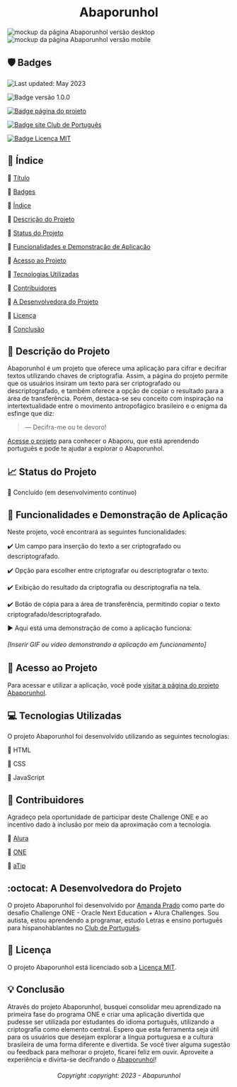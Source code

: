 # <h1 align="center">Abaporunhol</h1>
![mockup da página Abaporunhol versão desktop](https://github.com/clubdeportugues/abaporunhol/assets/133647999/afe5503b-5dda-4e73-a99c-03910b256030)
![mockup da página Abaporunhol versão mobile](https://github.com/clubdeportugues/abaporunhol/assets/133647999/db45937a-d230-40df-bda2-d6cf0957fbdd)

 ## :shield: Badges 

![Last updated: May 2023](https://img.shields.io/badge/Last%20updated-May%202023-52b128)

![Badge versão 1.0.0](https://img.shields.io/badge/Version-1.0.0-001B52)
    
[![Badge página do projeto](https://img.shields.io/badge/Project%20Page-Abaporunhol-FFDF00)](https://clubdeportugues.github.io/abaporunhol/)
    
[![Badge site Club de Português](https://img.shields.io/badge/Website-Club%20de%20Portugu%C3%AAs-019B38)](https://clubdeportugues.com/)
    
[![Badge Licença MIT](https://img.shields.io/badge/License-MIT-D1C511)](https://opensource.org/licenses/MIT) 

## :bookmark_tabs: Índice 

:small_blue_diamond: [Título](#abaporunhol)

:small_blue_diamond: [Badges](#shield-badges)

:small_blue_diamond: [Índice](#bookmark_tabs-índice)

:small_blue_diamond: [Descrição do Projeto](#book-descrição-do-projeto)

:small_blue_diamond: [Status do Projeto](#chart_with_upwards_trend-status-do-projeto)

:small_blue_diamond: [Funcionalidades e Demonstração de Aplicação](#wrench-funcionalidades-e-demonstração-de-aplicação)

:small_blue_diamond: [Acesso ao Projeto](#link-acesso-ao-projeto)

:small_blue_diamond: [Tecnologias Utilizadas](#computer-tecnologias-utilizadas)

:small_blue_diamond: [Contribuidores](#handshake-contribuidores)

:small_blue_diamond: [A Desenvolvedora do Projeto](#octocat-a-desenvolvedora-do-projeto)

:small_blue_diamond: [Licença](#scroll-licença)

:small_blue_diamond: [Conclusão](#bulb-conclusão)

## :book: Descrição do Projeto 

  Abaporunhol é um projeto que oferece uma aplicação para cifrar e decifrar textos utilizando chaves de criptografia. Assim, a página do projeto permite que os usuários insiram um texto para ser criptografado   ou descriptografado, e também oferece a opção de copiar o resultado para a área de transferência. 
  Porém, destaca-se seu conceito com inspiração na intertextualidade entre o movimento antropofágico brasileiro e o enigma da esfinge que diz: 
  >— Decifra-me ou te devoro!

 [Acesse o projeto](https://clubdeportugues.github.io/abaporunhol/) para conhecer o Abaporu, que está aprendendo português e pode te ajudar a explorar o Abaporunhol.

## :chart_with_upwards_trend: Status do Projeto

:small_blue_diamond: Concluído (em desenvolvimento contínuo)

## :wrench: Funcionalidades e Demonstração de Aplicação 

Neste projeto, você encontrará as seguintes funcionalidades:

:heavy_check_mark: Um campo para inserção do texto a ser criptografado ou descriptografado.

:heavy_check_mark: Opção para escolher entre criptografar ou descriptografar o texto.

:heavy_check_mark: Exibição do resultado da criptografia ou descriptografia na tela.

:heavy_check_mark: Botão de cópia para a área de transferência, permitindo copiar o texto criptografado/descriptografado.

:arrow_forward: Aqui está uma demonstração de como a aplicação funciona:

<h6>[Inserir GIF ou vídeo demonstrando a aplicação em funcionamento]</h6>

## :link: Acesso ao Projeto 

Para acessar e utilizar a aplicação, você pode [visitar a página do projeto Abaporunhol](https://clubdeportugues.github.io/abaporunhol/).

## :computer: Tecnologias Utilizadas 

O projeto Abaporunhol foi desenvolvido utilizando as seguintes tecnologias:

:small_blue_diamond: HTML

:small_blue_diamond: CSS

:small_blue_diamond: JavaScript

## :handshake: Contribuidores 

Agradeço pela oportunidade de participar deste Challenge ONE e ao incentivo dado à inclusão por meio da aproximação com a tecnologia.

:small_blue_diamond: [Alura](https://github.com/alura-cursos)

:small_blue_diamond: [ONE](https://www.oracle.com/br/education/oracle-next-education/)

:small_blue_diamond: [aTip](https://atip.io/member) 

## :octocat: A Desenvolvedora do Projeto

O projeto Abaporunhol foi desenvolvido por [Amanda Prado](https://github.com/clubdeportugues) como parte do desafio Challenge ONE - Oracle Next Education + Alura Challenges. Sou autista, estou aprendendo a programar, estudo Letras e ensino português para hispanohablantes no [Club de Português](https://clubdeportugues.com/).

## :scroll: Licença

O projeto Abaporunhol está licenciado sob a [Licença MIT](https://opensource.org/licenses/MIT).

## :bulb: Conclusão 

Através do projeto Abaporunhol, busquei consolidar meu aprendizado na primeira fase do programa ONE e criar uma aplicação divertida que pudesse ser utilizada por estudantes do idioma português, utilizando a criptografia como elemento central. Espero que esta ferramenta seja útil para os usuários que desejam explorar a língua portuguesa e a cultura brasileira de uma forma diferente e divertida. Se você tiver alguma sugestão ou feedback para melhorar o projeto, ficarei feliz em ouvir. Aproveite a experiência e divirta-se decifrando o [Abaporunhol](https://clubdeportugues.github.io/abaporunhol/)!

<h6 align="center">Copyright :copyright: 2023 - Abapurunhol</h6>
